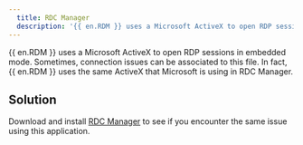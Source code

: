 ```yaml
---
  title: RDC Manager
  description: '{{ en.RDM }} uses a Microsoft ActiveX to open RDP sessions in embedded mode. Sometimes, connection issues can be associated to this file.'
---
```

{{ en.RDM }} uses a Microsoft ActiveX to open RDP sessions in embedded mode. Sometimes, connection issues can be associated to this file. In fact, {{ en.RDM }} uses the same ActiveX that Microsoft is using in RDC Manager.  

## Solution
Download and install [RDC Manager](https://docs.microsoft.com/en-us/sysinternals/downloads/rdcman) to see if you encounter the same issue using this application.  
